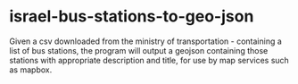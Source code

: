 # israel-bus-stations-to-geo-json
Given a csv downloaded from the ministry of transportation - containing a list of bus stations, the program will output a geojson containing those stations with appropriate description and title, for use by map services such as mapbox.
